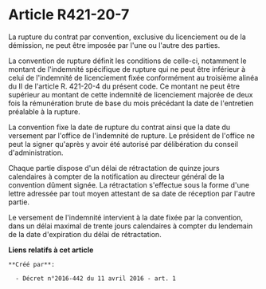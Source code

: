 # Article R421-20-7

La rupture du contrat par convention, exclusive du licenciement ou de la démission, ne peut être imposée par l'une ou l'autre
des parties. 

La convention de rupture définit les conditions de celle-ci, notamment le montant de l'indemnité spécifique de rupture qui ne
peut être inférieur à celui de l'indemnité de licenciement fixée conformément au troisième alinéa du II de l'article R.
421-20-4 du présent code. Ce montant ne peut être supérieur au montant de cette indemnité de licenciement majorée de deux
fois la rémunération brute de base du mois précédant la date de l'entretien préalable à la rupture. 

La convention fixe la date de rupture du contrat ainsi que la date du versement par l'office de l'indemnité de rupture. Le
président de l'office ne peut la signer qu'après y avoir été autorisé par délibération du conseil d'administration. 

Chaque partie dispose d'un délai de rétractation de quinze jours calendaires à compter de la notification au directeur
général de la convention dûment signée. La rétractation s'effectue sous la forme d'une lettre adressée par tout moyen
attestant de sa date de réception par l'autre partie. 

Le versement de l'indemnité intervient à la date fixée par la convention, dans un délai maximal de trente jours calendaires à
compter du lendemain de la date d'expiration du délai de rétractation.

**Liens relatifs à cet article**

	**Créé par**:

	  - Décret n°2016-442 du 11 avril 2016 - art. 1
